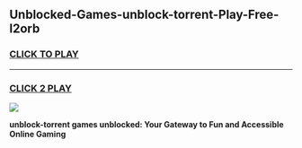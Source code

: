
## Unblocked-Games-unblock-torrent-Play-Free-l2orb
<h3>
<a href="https://premium76.site?title=unblock-torrent&ref=20M">CLICK TO PLAY</a></h3>
<hr>

<h3>
<a href="https://premium76.site?title=unblock-torrent&ref=20M">CLICK 2 PLAY</a>
  
</h3>

<a href="https://premium76.site?title=unblock-torrent&ref=19M"><img src="https://clearcache.store/games.png"></a>


**unblock-torrent games unblocked: Your Gateway to Fun and Accessible Online Gaming**
